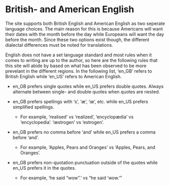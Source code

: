 # British- and American English

The site supports both British English and American English as two seperate
language choices.  The main reason for this is because Americans will want their
dates with the month before the day while Europeans will want the day before the
month.  Since these two options exist though, the different dialectal
differences must be noted for translations.

English does not have a set language standard and most rules when it comes to
writing are up to the author, so here are the following rules that this site
will abide by based on what has been observed to be more prevelant in the
different regions.  In the following list, ‘en_GB’ refers to British English
while ‘en_US’ refers to American English.

- en_GB prefers single quotes while en_US prefers double quotes.  Always
  alternate between single- and double quotes when quotes are nested.

- en_GB prefers spellings with ‘s’, ‘æ’, ‘œ’, etc. while en_US prefers
  simplified spellings.

  - For example, ‘realised’ vs ‘realized’, ‘encyclopædia’ vs ‘encyclopedia’.
    ‘œstrogen’ vs ‘estrogen’.

- en_GB prefers no comma before ‘and’ while en_US prefers a comma before ‘and’.

  - For example, ‘Apples, Pears and Oranges’ vs ‘Apples, Pears, and Oranges’.

- en_GB prefers non-quotation punctuation outside of the quotes while en_US
  prefers it in the quotes.

  - For example, ‘he said “wow”.’ vs “he said ‘wow.’”
